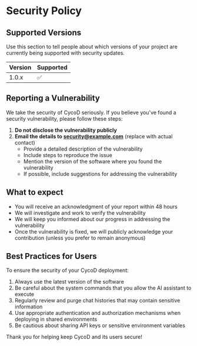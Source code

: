 # Security Policy

## Supported Versions

Use this section to tell people about which versions of your project are currently being supported with security updates.

| Version | Supported          |
| ------- | ------------------ |
| 1.0.x   | :white_check_mark: |

## Reporting a Vulnerability

We take the security of CycoD seriously. If you believe you've found a security vulnerability, please follow these steps:

1. **Do not disclose the vulnerability publicly**
2. **Email the details to security@example.com** (replace with actual contact)
   - Provide a detailed description of the vulnerability
   - Include steps to reproduce the issue
   - Mention the version of the software where you found the vulnerability
   - If possible, include suggestions for addressing the vulnerability

## What to expect

- You will receive an acknowledgment of your report within 48 hours
- We will investigate and work to verify the vulnerability
- We will keep you informed about our progress in addressing the vulnerability
- Once the vulnerability is fixed, we will publicly acknowledge your contribution (unless you prefer to remain anonymous)

## Best Practices for Users

To ensure the security of your CycoD deployment:

1. Always use the latest version of the software
2. Be careful about the system commands that you allow the AI assistant to execute
3. Regularly review and purge chat histories that may contain sensitive information
4. Use appropriate authentication and authorization mechanisms when deploying in shared environments
5. Be cautious about sharing API keys or sensitive environment variables

Thank you for helping keep CycoD and its users secure!
